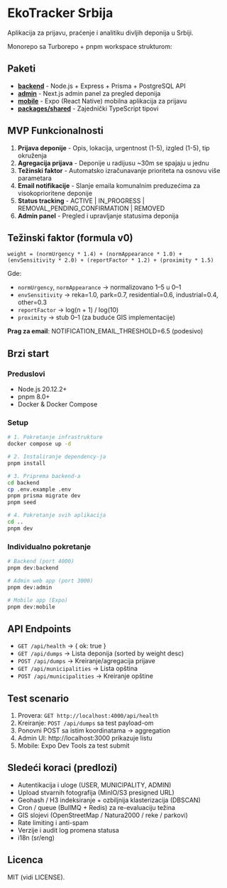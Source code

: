 # EkoTracker Srbija

Aplikacija za prijavu, praćenje i analitiku divljih deponija u Srbiji.

Monorepo sa Turborepo + pnpm workspace strukturom:

## Paketi

- **[backend](./backend)** - Node.js + Express + Prisma + PostgreSQL API
- **[admin](./admin)** - Next.js admin panel za pregled deponija  
- **[mobile](./mobile)** - Expo (React Native) mobilna aplikacija za prijavu
- **[packages/shared](./packages/shared)** - Zajednički TypeScript tipovi

## MVP Funkcionalnosti

1. **Prijava deponije** - Opis, lokacija, urgentnost (1-5), izgled (1-5), tip okruženja
2. **Agregacija prijava** - Deponije u radijusu ~30m se spajaju u jednu
3. **Težinski faktor** - Automatsko izračunavanje prioriteta na osnovu više parametara
4. **Email notifikacije** - Slanje emaila komunalnim preduzećima za visokoprioritene deponije
5. **Status tracking** - ACTIVE | IN_PROGRESS | REMOVAL_PENDING_CONFIRMATION | REMOVED
6. **Admin panel** - Pregled i upravljanje statusima deponija

## Težinski faktor (formula v0)

```
weight = (normUrgency * 1.4) + (normAppearance * 1.0) + (envSensitivity * 2.0) + (reportFactor * 1.2) + (proximity * 1.5)
```

Gde:
- `normUrgency`, `normAppearance` → normalizovano 1–5 u 0–1  
- `envSensitivity` → reka=1.0, park=0.7, residential=0.6, industrial=0.4, other=0.3
- `reportFactor` → log(n + 1) / log(10) 
- `proximity` → stub 0–1 (za buduće GIS implementacije)

**Prag za email**: NOTIFICATION_EMAIL_THRESHOLD=6.5 (podesivo)

## Brzi start

### Preduslovi
- Node.js 20.12.2+ 
- pnpm 8.0+
- Docker & Docker Compose

### Setup
```bash
# 1. Pokretanje infrastrukture
docker compose up -d

# 2. Instaliranje dependency-ja
pnpm install

# 3. Priprema backend-a
cd backend
cp .env.example .env
pnpm prisma migrate dev
pnpm seed

# 4. Pokretanje svih aplikacija
cd ..
pnpm dev
```

### Individualno pokretanje

```bash
# Backend (port 4000)
pnpm dev:backend

# Admin web app (port 3000)  
pnpm dev:admin

# Mobile app (Expo)
pnpm dev:mobile
```

## API Endpoints

- `GET /api/health` → { ok: true }
- `GET /api/dumps` → Lista deponija (sorted by weight desc)
- `POST /api/dumps` → Kreiranje/agregacija prijave  
- `GET /api/municipalities` → Lista opština
- `POST /api/municipalities` → Kreiranje opštine

## Test scenario

1. Provera: `GET http://localhost:4000/api/health`
2. Kreiranje: `POST /api/dumps` sa test payload-om
3. Ponovni POST sa istim koordinatama → aggregation
4. Admin UI: http://localhost:3000 prikazuje listu
5. Mobile: Expo Dev Tools za test submit

## Sledeći koraci (predlozi)
- Autentikacija i uloge (USER, MUNICIPALITY, ADMIN)
- Upload stvarnih fotografija (MinIO/S3 presigned URL)
- Geohash / H3 indeksiranje + ozbiljnija klasterizacija (DBSCAN)
- Cron / queue (BullMQ + Redis) za re-evaluaciju težina
- GIS slojevi (OpenStreetMap / Natura2000 / reke / parkovi)
- Rate limiting i anti-spam
- Verzije i audit log promena statusa
- i18n (sr/eng)

## Licenca
MIT (vidi LICENSE).